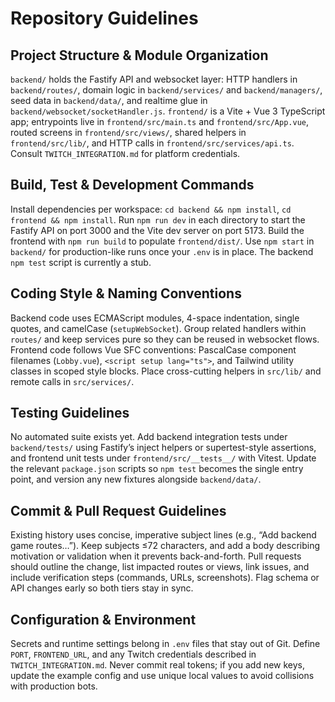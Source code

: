 # Repository Guidelines

## Project Structure & Module Organization
`backend/` holds the Fastify API and websocket layer: HTTP handlers in `backend/routes/`, domain logic in `backend/services/` and `backend/managers/`, seed data in `backend/data/`, and realtime glue in `backend/websocket/socketHandler.js`. `frontend/` is a Vite + Vue 3 TypeScript app; entrypoints live in `frontend/src/main.ts` and `frontend/src/App.vue`, routed screens in `frontend/src/views/`, shared helpers in `frontend/src/lib/`, and HTTP calls in `frontend/src/services/api.ts`. Consult `TWITCH_INTEGRATION.md` for platform credentials.

## Build, Test & Development Commands
Install dependencies per workspace: `cd backend && npm install`, `cd frontend && npm install`. Run `npm run dev` in each directory to start the Fastify API on port 3000 and the Vite dev server on port 5173. Build the frontend with `npm run build` to populate `frontend/dist/`. Use `npm start` in `backend/` for production-like runs once your `.env` is in place. The backend `npm test` script is currently a stub.

## Coding Style & Naming Conventions
Backend code uses ECMAScript modules, 4-space indentation, single quotes, and camelCase (`setupWebSocket`). Group related handlers within `routes/` and keep services pure so they can be reused in websocket flows. Frontend code follows Vue SFC conventions: PascalCase component filenames (`Lobby.vue`), `<script setup lang="ts">`, and Tailwind utility classes in scoped style blocks. Place cross-cutting helpers in `src/lib/` and remote calls in `src/services/`.

## Testing Guidelines
No automated suite exists yet. Add backend integration tests under `backend/tests/` using Fastify’s inject helpers or supertest-style assertions, and frontend unit tests under `frontend/src/__tests__/` with Vitest. Update the relevant `package.json` scripts so `npm test` becomes the single entry point, and version any new fixtures alongside `backend/data/`.

## Commit & Pull Request Guidelines
Existing history uses concise, imperative subject lines (e.g., “Add backend game routes…”). Keep subjects ≤72 characters, and add a body describing motivation or validation when it prevents back-and-forth. Pull requests should outline the change, list impacted routes or views, link issues, and include verification steps (commands, URLs, screenshots). Flag schema or API changes early so both tiers stay in sync.

## Configuration & Environment
Secrets and runtime settings belong in `.env` files that stay out of Git. Define `PORT`, `FRONTEND_URL`, and any Twitch credentials described in `TWITCH_INTEGRATION.md`. Never commit real tokens; if you add new keys, update the example config and use unique local values to avoid collisions with production bots.
